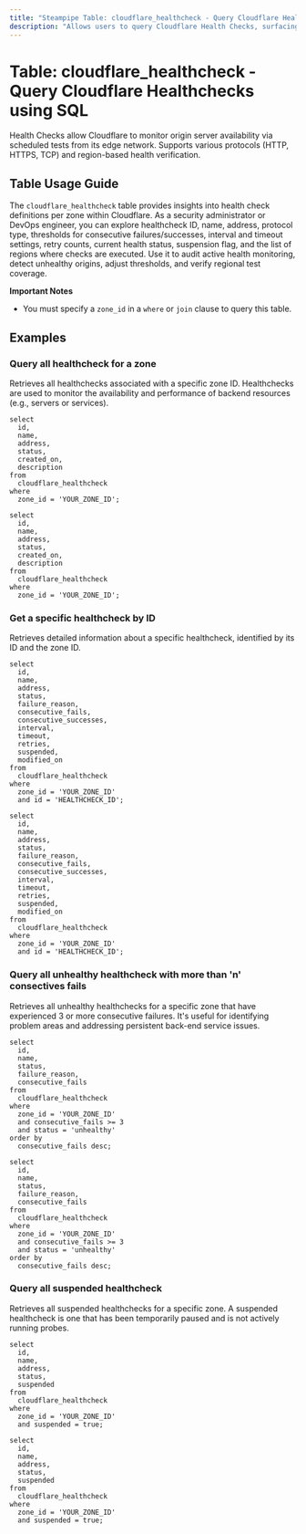 ```yaml
---
title: "Steampipe Table: cloudflare_healthcheck - Query Cloudflare Healthchecks using SQL"
description: "Allows users to query Cloudflare Health Checks, surfacing configuration for origin monitoring including check ID, name, address, protocol, status, fail/success thresholds, intervals, retries, timeouts, suspension flag, and region settings at zone level."
---
```


# Table: cloudflare_healthcheck - Query Cloudflare Healthchecks using SQL

Health Checks allow Cloudflare to monitor origin server availability via scheduled tests from its edge network. Supports various protocols (HTTP, HTTPS, TCP) and region-based health verification.

## Table Usage Guide

The `cloudflare_healthcheck` table provides insights into health check definitions per zone within Cloudflare. As a security administrator or DevOps engineer, you can explore healthcheck ID, name, address, protocol type, thresholds for consecutive failures/successes, interval and timeout settings, retry counts, current health status, suspension flag, and the list of regions where checks are executed. Use it to audit active health monitoring, detect unhealthy origins, adjust thresholds, and verify regional test coverage.

**Important Notes**
- You must specify a `zone_id` in a `where` or `join` clause to query this table.

## Examples

### Query all healthcheck for a zone
Retrieves all healthchecks associated with a specific zone ID. Healthchecks are used to monitor the availability and performance of backend resources (e.g., servers or services).

```sql+postgres
select
  id,
  name,
  address,
  status,
  created_on,
  description
from
  cloudflare_healthcheck
where
  zone_id = 'YOUR_ZONE_ID';
```

```sql+sqlite
select
  id,
  name,
  address,
  status,
  created_on,
  description
from
  cloudflare_healthcheck
where
  zone_id = 'YOUR_ZONE_ID';
```

### Get a specific healthcheck by ID
Retrieves detailed information about a specific healthcheck, identified by its ID and the zone ID.

```sql+postgres
select
  id,
  name,
  address,
  status,
  failure_reason,
  consecutive_fails,
  consecutive_successes,
  interval,
  timeout,
  retries,
  suspended,
  modified_on
from
  cloudflare_healthcheck
where
  zone_id = 'YOUR_ZONE_ID'
  and id = 'HEALTHCHECK_ID';
```

```sql+sqlite
select
  id,
  name,
  address,
  status,
  failure_reason,
  consecutive_fails,
  consecutive_successes,
  interval,
  timeout,
  retries,
  suspended,
  modified_on
from
  cloudflare_healthcheck
where
  zone_id = 'YOUR_ZONE_ID'
  and id = 'HEALTHCHECK_ID';
```

### Query all unhealthy healthcheck with more than 'n' consectives fails
Retrieves all unhealthy healthchecks for a specific zone that have experienced 3 or more consecutive failures. It's useful for identifying problem areas and addressing persistent back-end service issues.

```sql+postgres
select
  id,
  name,
  status,
  failure_reason,
  consecutive_fails
from
  cloudflare_healthcheck
where
  zone_id = 'YOUR_ZONE_ID'
  and consecutive_fails >= 3
  and status = 'unhealthy'
order by
  consecutive_fails desc;
```

```sql+sqlite
select
  id,
  name,
  status,
  failure_reason,
  consecutive_fails
from
  cloudflare_healthcheck
where
  zone_id = 'YOUR_ZONE_ID'
  and consecutive_fails >= 3
  and status = 'unhealthy'
order by
  consecutive_fails desc;
```

### Query all suspended healthcheck
Retrieves all suspended healthchecks for a specific zone. A suspended healthcheck is one that has been temporarily paused and is not actively running probes.

```sql+postgres
select
  id,
  name,
  address,
  status,
  suspended
from
  cloudflare_healthcheck
where
  zone_id = 'YOUR_ZONE_ID'
  and suspended = true;
```

```sql+sqlite
select
  id,
  name,
  address,
  status,
  suspended
from
  cloudflare_healthcheck
where
  zone_id = 'YOUR_ZONE_ID'
  and suspended = true;
```

